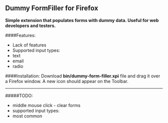 Dummy FormFiller for Firefox
------

**Simple extension that populates forms with dummy data. 
Useful for web developers and testers.**

####Features:
- Lack of features
- Supported input types:
 - text
 - email
 - radio

####Installation:
Download **bin/dummy-form-filler.xpi** file and drag it over a Firefox window. A new icon should appear on the Toolbar.
 
---
#####TODO:
- middle mouse click - clear forms
- supported input types:
 - most common
 